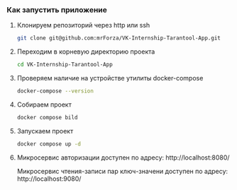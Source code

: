 ### Как запустить приложение

1) Клонируем репозиторий через http или ssh
    ``` bash
    git clone git@github.com:mrForza/VK-Internship-Tarantool-App.git
    ```

2) Переходим в корневую директорию проекта
    ``` bash
    cd VK-Internship-Tarantool-App
    ```

3) Проверяем наличие на устройстве утилиты docker-compose
    ``` bash
    docker-compose --version
    ```

4) Собираем проект
    ``` bash
    docker compose bild
    ```

5) Запускаем проект
    ``` bash
    docker compose up -d
    ```

6) Микросервис авторизации доступен по адресу: http://localhost:8080/

    Микросервис чтения-записи пар ключ-значени доступен по адресу: http://localhost:9080/